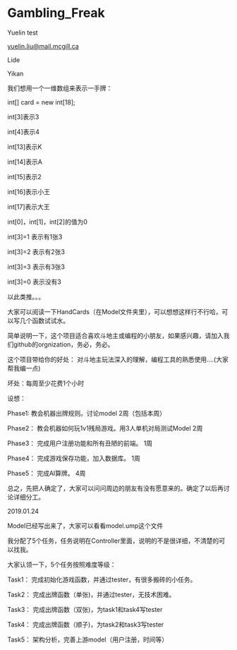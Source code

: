 # Gambling_Freak

Yuelin test

yuelin.liu@mail.mcgill.ca



Lide

Yikan





我们想用一个一维数组来表示一手牌：



int[] card = new int[18];



int[3]表示3

int[4]表示4

int[13]表示K

int[14]表示A

int[15]表示2

int[16]表示小王

int[17]表示大王

int[0]，int[1]，int[2]的值为0



int[3]=1 表示有1张3

int[3]=2 表示有2张3

int[3]=3 表示有3张3

int[3]=0 表示没有3



以此类推。。。



大家可以阅读一下HandCards（在Model文件夹里），可以想想这样行不行哈，可以写几个函数试试水。





简单说明一下，这个项目适合喜欢斗地主或编程的小朋友，如果感兴趣，请加入我们github的orgnization，务必，务必。



这个项目带给你的好处： 对斗地主玩法深入的理解，编程工具的熟悉使用....(大家帮我编一点)



坏处：每周至少花费1个小时



设想：

Phase1: 教会机器出牌规则。讨论model							2周（包括本周）

Phase2：   教会机器如何玩1v1残局游戏。用3人单机对局测试Model		2周

Phase3：   完成用户注册功能和所有丑陋的前端。					1周

Phase4：   完成游戏保存功能，加入数据库。						1周

Phase5：   完成AI算牌。										4周



总之，先把人确定了，大家可以问问周边的朋友有没有愿意来的。确定了以后再讨论详细分工。













2019.01.24



Model已经写出来了，大家可以看看model.ump这个文件





我分配了5个任务，任务说明在Controller里面，说明的不是很详细，不清楚的可以找我。



大家认领一下，5个任务按照难度等级：



Task1： 完成初始化游戏函数，并通过tester，有很多搬砖的小任务。

Task2： 完成出牌函数（单张)，并通过tester，无技术困难。

Task3： 完成出牌函数（双张)，为task1和task4写tester

Task4： 完成出牌函数（顺子)，为task2和task3写tester



Task5： 架构分析，完善上游model（用户注册，时间等）















